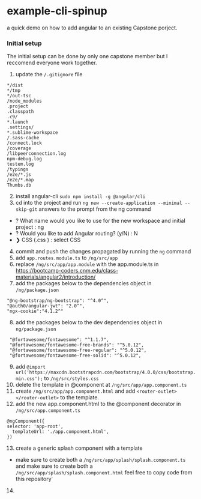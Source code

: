# example-cli-spinup
a quick demo on how to add angular to an existing Capstone porject.

### Initial setup 
The initial setup can be done by only one capstone member but I reccomend everyone work together.

 1. update the `/.gitignore` file
 ```
*/dist
*/tmp
*/out-tsc
/node_modules
.project
.classpath
.c9/
*.launch
.settings/
*.sublime-workspace
/.sass-cache
/connect.lock
/coverage
/libpeerconnection.log
npm-debug.log
testem.log
/typings
/e2e/*.js
/e2e/*.map
Thumbs.db
 ```
 
 2. install angular-cli `sudo npm install -g @angular/cli`
 3. cd into the project and run `ng new --create-application --minimal --skip-git`
 answers to the prompt from the ng command
  * ? What name would you like to use for the new workspace and initial project : ng
  * ? Would you like to add Angular routing? (y/N) : N
  * ❯ CSS    (.css ) : select CSS
 4. commit and push the changes propagated by running the `ng` command
 5. add `app.routes.module.ts` to `/ng/src/app`
 6. replace `/ng/src/app/app.module` with the app.module.ts in https://bootcamp-coders.cnm.edu/class-materials/angular2/introduction/
 7. add the packages below to the dependencies object in `/ng/package.json`
 ```
 "@ng-bootstrap/ng-bootstrap": "^4.0^",
 "@auth0/angular-jwt": "2.0^",
 "ngx-cookie":"4.1.2^"
 ```
 8. add the packages below to the dev dependencies object in `ng/package.json`
 ```
  "@fortawesome/fontawesome": "^1.1.7",
  "@fortawesome/fontawesome-free-brands": "^5.0.12",
  "@fortawesome/fontawesome-free-regular": "^5.0.12",
  "@fortawesome/fontawesome-free-solid": "^5.0.12",
 ```
 9. add `@import url('https://maxcdn.bootstrapcdn.com/bootstrap/4.0.0/css/bootstrap.min.css');` to `/ng/src/styles.css`
 10. delete the template in @component at `/ng/src/app/app.component.ts`
 11. create `/ng/src/app/app.component.html` and add `<router-outlet></router-outlet>` to the template.
 12. add the new app.component.html to the @component decorator in `/ng/src/app.component.ts` 
```
@ngComponent({
selector: 'app-root',
  templateUrl: './app.component.html',
})
```
13. create a generic splash component with a template
* make sure to create both a `/ng/src/app/splash/splash.component.ts` and make sure to create both a `/ng/src/app/splash/splash.component.html` feel free to copy code from this repository`
14. 
 

 
 
  
  
 
  
 
